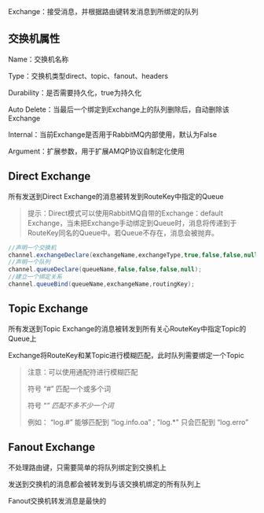 Exchange：接受消息，并根据路由键转发消息到所绑定的队列



## 交换机属性

Name：交换机名称

Type：交换机类型direct、topic、fanout、headers

Durability：是否需要持久化，true为持久化

Auto Delete：当最后一个绑定到Exchange上的队列删除后，自动删除该Exchange

Internal：当前Exchange是否用于RabbitMQ内部使用，默认为False

Argument：扩展参数，用于扩展AMQP协议自制定化使用



## Direct Exchange

所有发送到Direct Exchange的消息被转发到RouteKey中指定的Queue

> 提示：Direct模式可以使用RabbitMQ自带的Exchange：default Exchange，当未把Exchange手动绑定到Queue时，消息将传递到于RouteKey同名的Queue中。若Queue不存在，消息会被抛弃。



```java
//声明一个交换机
channel.exchangeDeclare(exchangeName,exchangeType,true,false,false,null);
//声明一个队列
channel.queueDeclare(queueName,false,false,false,null);
//建立一个绑定关系
channel.queueBind(queueName,exchangeName,routingKey);
```



## Topic Exchange

所有发送到Topic Exchange的消息被转发到所有关心RouteKey中指定Topic的Queue上

Exchange将RouteKey和某Topic进行模糊匹配，此时队列需要绑定一个Topic

> 注意：可以使用通配符进行模糊匹配
>
> 符号 “#”	匹配一个或多个词
>
> 符号 “*”	匹配不多不少一个词*
>
> 例如： “log.#” 能够匹配到 “log.info.oa” ;	"log.*" 只会匹配到 “log.erro”



## Fanout Exchange

不处理路由键，只需要简单的将队列绑定到交换机上

发送到交换机的消息都会被转发到与该交换机绑定的所有队列上

Fanout交换机转发消息是最快的

